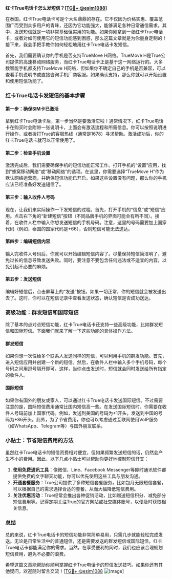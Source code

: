 **红卡True电话卡怎么发短信？[[TG💪+ @esim1088](https://t.me/s/esim1088)]**

在泰国，红卡True电话卡可是个大名鼎鼎的存在。它不仅因为价格实惠、覆盖范围广而受到众多用户的青睐，还因为它功能强大，能够满足各种日常通信需求。其中，发送短信就是一项非常基础但实用的功能。如果你刚拿到一张红卡True电话卡，或者对如何使用它的短信功能感到困惑，那么这篇文章就是为你量身定制的！接下来，我会手把手教你如何轻松地用红卡True电话卡发短信。

首先，我们需要确认你的手机是否支持TrueMove H网络。TrueMove H是True公司提供的高速移动网络服务，而红卡True电话卡正是基于这一网络运行的。大多数智能手机都支持TrueMove H网络，但如果你不确定自己的手机是否兼容，可以查看手机说明书或直接咨询手机厂商客服。如果确认支持，那么你就可以开始设置和使用短信功能了。

### 红卡True电话卡发短信的基本步骤

#### 第一步：确保SIM卡已激活
拿到红卡True电话卡后，第一步当然是要激活它啦！通常情况下，红卡True电话卡在购买时会附带一张说明卡，上面会有激活流程和所需信息。你可以按照说明进行操作，或者拨打True的客服热线（通常是1678）寻求帮助。激活成功后，你的红卡True电话卡就可以正常使用了。

#### 第二步：检查手机设置
激活完成后，我们需要确保手机的短信功能正常工作。打开手机的“设置”应用，找到“蜂窝移动网络”或“移动网络”的选项。在这里，你需要选择“TrueMove H”作为默认网络运营商，并确保短信功能已开启。如果这些设置没有问题，那么你的手机应该已经准备好发送短信了。

#### 第三步：输入收件人号码
现在，让我们来实际操作一下发短信的过程。首先，打开手机的“信息”或“短信”应用。点击右下角的“新建短信”按钮（不同品牌手机的界面可能会有所不同）。接着，在收件人栏中输入你想发送短信的手机号码。注意，这里的号码需要加上国家代码（例如，泰国的国家代码是+66），否则短信可能无法送达。

#### 第四步：编辑短信内容
输入完收件人号码后，你就可以开始编辑短信内容了。尽量保持短信简洁明了，避免过长的信息导致发送失败。同时，要注意不要包含任何违法或不适宜的内容，以免引起不必要的麻烦。

#### 第五步：发送短信
编辑好短信后，点击屏幕上的“发送”按钮。如果一切正常，你的短信就会被发送出去了。这时，你可以在短信记录中查看发送状态，确认短信是否成功送达。

### 高级功能：群发短信和国际短信

除了基本的点对点短信功能，红卡True电话卡还支持一些高级功能，比如群发短信和国际短信。下面我们就来了解一下这些功能的具体操作方法。

#### 群发短信
如果你想一次性给多个联系人发送同样的短信，可以利用手机的群发功能。首先，进入短信应用并创建一个新的短信。然后，在收件人栏中输入多个手机号码，每个号码之间用逗号隔开即可。这样，当你点击发送时，短信就会同时发送给所有指定的收件人。

#### 国际短信
如果你有国外的朋友或家人，可以通过红卡True电话卡发送国际短信。不过需要注意的是，国际短信费用通常比国内短信高一些。在发送国际短信时，你需要在收件人号码前加上国家代码。例如，发送到美国的号码为+1开头，发送到中国的号码为+86开头。此外，为了节省费用，你也可以考虑通过互联网使用VoIP服务（如WhatsApp、Telegram等）与国外朋友联系。

### 小贴士：节省短信费用的方法

虽然红卡True电话卡的短信资费相对便宜，但如果频繁发送短信的话，仍然会产生不小的费用。因此，以下几点小贴士可以帮助你更好地控制短信开支：

1. **使用免费通讯工具**：像微信、Line、Facebook Messenger等即时通讯软件都提供免费的文字聊天功能，你可以优先使用这些工具与朋友沟通。
2. **开通套餐服务**：True公司提供了多种短信套餐服务，比如包月无限短信套餐，可以根据自己的需求选择合适的套餐，从而大幅降低短信费用。
3. **关注优惠活动**：True经常会推出各种促销活动，比如赠送短信积分、减免部分短信费用等。记得定期关注True的官方网站或社交媒体账号，以便及时获取相关信息。

### 总结

总的来说，红卡True电话卡的短信功能非常简单易用，只需几步就能轻松完成发送。无论是日常生活中的普通短信，还是需要发送的群发短信或国际短信，红卡True电话卡都能满足你的需求。当然，在享受便利的同时，我们也应该合理规划短信费用，避免不必要的浪费。

希望这篇文章能帮助你顺利掌握红卡True电话卡的短信发送技巧。如果你还有其他疑问，欢迎随时留言交流！[[TG💪+ @esim1088](https://t.me/s/esim1088) ![Image](https://i.postimg.cc/4NQfJmqS/Snipaste-2025-05-13-00-14-12.png)]
